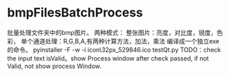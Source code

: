 # bmpFilesBatchProcess
批量处理文件夹中的bmp图片。
两种模式：
整张图片：亮度，对比度，锐度，色彩，
单个通道处理：R,G,B,A,有两种计算方法，加法，乘法
编译成一个独立exe的命令。
pyinstaller -F -w -i icon\32px_529846.ico testQt.py
TODO：check the input text isValid。show Process window after check passed, if not Valid, not show process Window.
